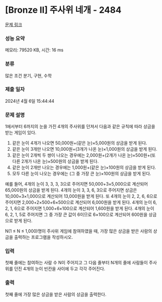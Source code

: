 # [Bronze II] 주사위 네개 - 2484 

[문제 링크](https://www.acmicpc.net/problem/2484) 

### 성능 요약

메모리: 79520 KB, 시간: 16 ms

### 분류

많은 조건 분기, 구현, 수학

### 제출 일자

2024년 4월 6일 15:44:44

### 문제 설명

<p>1에서부터 6까지의 눈을 가진 4개의 주사위를 던져서 다음과 같은 규칙에 따라 상금을 받는 게임이 있다. </p>

<ol>
	<li>같은 눈이 4개가 나오면 50,000원+(같은 눈)×5,000원의 상금을 받게 된다. </li>
	<li>같은 눈이 3개만 나오면 10,000원+(3개가 나온 눈)×1,000원의 상금을 받게 된다. </li>
	<li>같은 눈이 2개씩 두 쌍이 나오는 경우에는 2,000원+(2개가 나온 눈)×500원+(또 다른 2개가 나온 눈)×500원의 상금을 받게 된다.</li>
	<li>같은 눈이 2개만 나오는 경우에는 1,000원+(같은 눈)×100원의 상금을 받게 된다. </li>
	<li>모두 다른 눈이 나오는 경우에는 (그 중 가장 큰 눈)×100원의 상금을 받게 된다.  </li>
</ol>

<p>예를 들어, 4개의 눈이 3, 3, 3, 3으로 주어지면 50,000+3×5,000으로 계산되어 65,000원의 상금을 받게 된다. 4개의 눈이 3, 3, 6, 3으로 주어지면 상금은 10,000+3×1,000으로 계산되어 13,000원을 받게 된다. 또 4개의 눈이 2, 2, 6, 6으로 주어지면 2,000+2×500+6×500으로 계산되어 6,000원을 받게 된다. 4개의 눈이 6, 2, 1, 6으로 주어지면 1,000+6×100으로 계산되어 1,600원을 받게 된다. 4개의 눈이 6, 2, 1, 5로 주어지면 그 중 가장 큰 값이 6이므로 6×100으로 계산되어 600원을 상금으로 받게 된다.</p>

<p>N(1 ≤ N ≤ 1,000)명이 주사위 게임에 참여하였을 때, 가장 많은 상금을 받은 사람의 상금을 출력하는 프로그램을 작성하시오.</p>

### 입력 

 <p>첫째 줄에는 참여하는 사람 수 N이 주어지고 그 다음 줄부터 N개의 줄에 사람들이 주사위를 던진 4개의 눈이 빈칸을 사이에 두고 각각 주어진다.</p>

### 출력 

 <p>첫째 줄에 가장 많은 상금을 받은 사람의 상금을 출력한다.</p>

